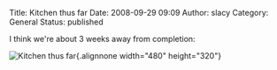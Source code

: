 Title: Kitchen thus far
Date: 2008-09-29 09:09
Author: slacy
Category: General
Status: published

I think we're about 3 weeks away from completion:

![](http://kleinlacy.com/gallery/d/155335-2/img_9003.jpg "Kitchen thus far"){.alignnone
width="480" height="320"}
